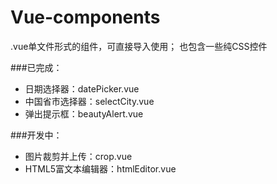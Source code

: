 # Vue-components
.vue单文件形式的组件，可直接导入使用；
也包含一些纯CSS控件

###已完成：
- 日期选择器：datePicker.vue
- 中国省市选择器：selectCity.vue
- 弹出提示框：beautyAlert.vue

###开发中：
- 图片裁剪并上传：crop.vue
- HTML5富文本编辑器：htmlEditor.vue
